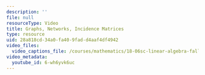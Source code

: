 ```yaml
---
description: ''
file: null
resourceType: Video
title: Graphs, Networks, Incidence Matrices
type: resource
uid: 28a818cd-34a0-fa40-9fad-d4aaf4df4942
video_files:
  video_captions_file: /courses/mathematics/18-06sc-linear-algebra-fall-2011/ax-b-and-the-four-subspaces/graphs-networks-incidence-matrices/graphs-networks-incidence-matrices/6-wh6yvk6uc.vtt
video_metadata:
  youtube_id: 6-wh6yvk6uc
---
```

